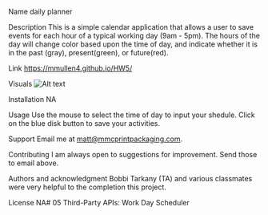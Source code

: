 Name
daily planner

Description
This is a simple calendar application that allows a user to save events for each hour of a typical working day (9am - 5pm). The hours of the day will change color based upon the time of day, and indicate whether it is in the past (gray), present(green), or future(red).

Link
https://mmullen4.github.io/HW5/

Visuals
![Alt text](../../UCLA-VIRT-FSF-PT-10-2023-U-LOLC/05-Third-Party-APIs/02-Challenge/Assets/05-third-party-apis-homework-demo.gif)

Installation
NA

Usage
Use the mouse to select the time of day to input your shedule.  Click on the blue disk button to save your activities.  

Support
Email me at matt@mmcprintpackaging.com.

Contributing
I am always open to suggestions for improvement. Send those to email above.

Authors and acknowledgment
Bobbi Tarkany (TA) and various classmates were very helpful to the completion this project.

License
NA# 05 Third-Party APIs: Work Day Scheduler
